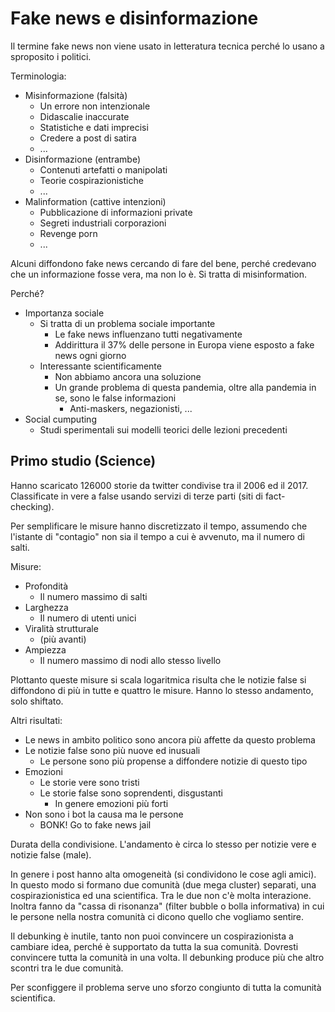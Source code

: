 # Fake news e disinformazione

Il termine fake news non viene usato in letteratura tecnica perché lo usano a sproposito i politici.

Terminologia:
* Misinformazione (falsità)
  * Un errore non intenzionale
  * Didascalie inaccurate
  * Statistiche e dati imprecisi
  * Credere a post di satira
  * ...
* Disinformazione (entrambe)
  * Contenuti artefatti o manipolati
  * Teorie cospirazionistiche
  * ...
* Malinformation (cattive intenzioni)
  * Pubblicazione di informazioni private
  * Segreti industriali corporazioni
  * Revenge porn
  * ...

Alcuni diffondono fake news cercando di fare del bene, perché credevano che un informazione fosse vera, ma non lo è. Si tratta di misinformation.

Perché?
* Importanza sociale
  * Si tratta di un problema sociale importante
    * Le fake news influenzano tutti negativamente
    * Addirittura il 37% delle persone in Europa viene esposto a fake news ogni giorno
  * Interessante scientificamente
    * Non abbiamo ancora una soluzione
    * Un grande problema di questa pandemia, oltre alla pandemia in se, sono le false informazioni
      * Anti-maskers, negazionisti, ...
* Social cumputing
  * Studi sperimentali sui modelli teorici delle lezioni precedenti

## Primo studio (Science)

Hanno scaricato 126000 storie da twitter condivise tra il 2006 ed il 2017. Classificate in vere a false usando servizi di terze parti (siti di fact-checking).

Per semplificare le misure hanno discretizzato il tempo, assumendo che l'istante di "contagio" non sia il tempo a cui è avvenuto, ma il numero di salti.

Misure:
* Profondità
  * Il numero massimo di salti
* Larghezza
  * Il numero di utenti unici
* Viralità strutturale
  * (più avanti)
* Ampiezza
  * Il numero massimo di nodi allo stesso livello

Plottanto queste misure si scala logaritmica risulta che le notizie false si diffondono di più in tutte e quattro le misure.
Hanno lo stesso andamento, solo shiftato.

Altri risultati:
* Le news in ambito politico sono ancora più affette da questo problema
* Le notizie false sono più nuove ed inusuali
  * Le persone sono più propense a diffondere notizie di questo tipo
* Emozioni
  * Le storie vere sono tristi
  * Le storie false sono soprendenti, disgustanti
    * In genere emozioni più forti
* Non sono i bot la causa ma le persone
  * BONK! Go to fake news jail

Durata della condivisione. L'andamento è circa lo stesso per notizie vere e notizie false (male).

In genere i post hanno alta omogeneità (si condividono le cose agli amici). In questo modo si formano due comunità (due mega cluster) separati, una cospirazionistica ed una scientifica.
Tra le due non c'è molta interazione. Inoltra fanno da "cassa di risonanza" (filter bubble o bolla informativa) in cui le persone nella nostra comunità ci dicono quello che vogliamo sentire.

Il debunking è inutile, tanto non puoi convincere un cospirazionista a cambiare idea, perché è supportato da tutta la sua comunità.
Dovresti convincere tutta la comunità in una volta.
Il debunking produce più che altro scontri tra le due comunità.

Per sconfiggere il problema serve uno sforzo congiunto di tutta la comunità scientifica.